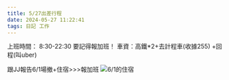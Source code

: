 ```yaml
---
title: 5/27出差行程
date: 2024-05-27 11:22:41
tags: 日記 工作
---
```

上班時間： 8:30-22:30
要記得報加班！
車資：高鐵*2+去計程車(收據255) +回程(叫uber)

跟JJ報告6/1場撤+住宿>>>報加班
![6/1的住宿](https://firebasestorage.googleapis.com/v0/b/hexo-img.appspot.com/o/S__72679430.jpg?alt=media&token=8b87caae-6fe6-41bb-95f1-096a03e34c33)